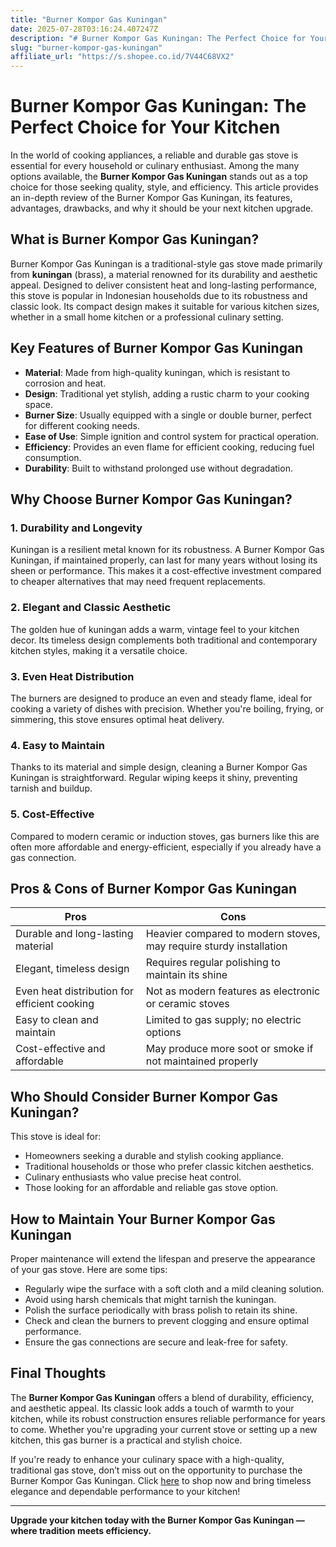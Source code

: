 ```yaml
---
title: "Burner Kompor Gas Kuningan"
date: 2025-07-28T03:16:24.407247Z
description: "# Burner Kompor Gas Kuningan: The Perfect Choice for Your Kitchen..."
slug: "burner-kompor-gas-kuningan"
affiliate_url: "https://s.shopee.co.id/7V44C68VX2"
---
```

# Burner Kompor Gas Kuningan: The Perfect Choice for Your Kitchen

In the world of cooking appliances, a reliable and durable gas stove is essential for every household or culinary enthusiast. Among the many options available, the **Burner Kompor Gas Kuningan** stands out as a top choice for those seeking quality, style, and efficiency. This article provides an in-depth review of the Burner Kompor Gas Kuningan, its features, advantages, drawbacks, and why it should be your next kitchen upgrade.

## What is Burner Kompor Gas Kuningan?

Burner Kompor Gas Kuningan is a traditional-style gas stove made primarily from **kuningan** (brass), a material renowned for its durability and aesthetic appeal. Designed to deliver consistent heat and long-lasting performance, this stove is popular in Indonesian households due to its robustness and classic look. Its compact design makes it suitable for various kitchen sizes, whether in a small home kitchen or a professional culinary setting.

## Key Features of Burner Kompor Gas Kuningan

- **Material**: Made from high-quality kuningan, which is resistant to corrosion and heat.
- **Design**: Traditional yet stylish, adding a rustic charm to your cooking space.
- **Burner Size**: Usually equipped with a single or double burner, perfect for different cooking needs.
- **Ease of Use**: Simple ignition and control system for practical operation.
- **Efficiency**: Provides an even flame for efficient cooking, reducing fuel consumption.
- **Durability**: Built to withstand prolonged use without degradation.
  
## Why Choose Burner Kompor Gas Kuningan?

### 1. Durability and Longevity

Kuningan is a resilient metal known for its robustness. A Burner Kompor Gas Kuningan, if maintained properly, can last for many years without losing its sheen or performance. This makes it a cost-effective investment compared to cheaper alternatives that may need frequent replacements.

### 2. Elegant and Classic Aesthetic

The golden hue of kuningan adds a warm, vintage feel to your kitchen decor. Its timeless design complements both traditional and contemporary kitchen styles, making it a versatile choice.

### 3. Even Heat Distribution

The burners are designed to produce an even and steady flame, ideal for cooking a variety of dishes with precision. Whether you're boiling, frying, or simmering, this stove ensures optimal heat delivery.

### 4. Easy to Maintain

Thanks to its material and simple design, cleaning a Burner Kompor Gas Kuningan is straightforward. Regular wiping keeps it shiny, preventing tarnish and buildup.

### 5. Cost-Effective

Compared to modern ceramic or induction stoves, gas burners like this are often more affordable and energy-efficient, especially if you already have a gas connection.

## Pros & Cons of Burner Kompor Gas Kuningan

| **Pros** | **Cons** |
| --- | --- |
| Durable and long-lasting material | Heavier compared to modern stoves, may require sturdy installation |
| Elegant, timeless design | Requires regular polishing to maintain its shine |
| Even heat distribution for efficient cooking | Not as modern features as electronic or ceramic stoves |
| Easy to clean and maintain | Limited to gas supply; no electric options |
| Cost-effective and affordable | May produce more soot or smoke if not maintained properly |

## Who Should Consider Burner Kompor Gas Kuningan?

This stove is ideal for:

- Homeowners seeking a durable and stylish cooking appliance.
- Traditional households or those who prefer classic kitchen aesthetics.
- Culinary enthusiasts who value precise heat control.
- Those looking for an affordable and reliable gas stove option.

## How to Maintain Your Burner Kompor Gas Kuningan

Proper maintenance will extend the lifespan and preserve the appearance of your gas stove. Here are some tips:

- Regularly wipe the surface with a soft cloth and a mild cleaning solution.
- Avoid using harsh chemicals that might tarnish the kuningan.
- Polish the surface periodically with brass polish to retain its shine.
- Check and clean the burners to prevent clogging and ensure optimal performance.
- Ensure the gas connections are secure and leak-free for safety.

## Final Thoughts

The **Burner Kompor Gas Kuningan** offers a blend of durability, efficiency, and aesthetic appeal. Its classic look adds a touch of warmth to your kitchen, while its robust construction ensures reliable performance for years to come. Whether you're upgrading your current stove or setting up a new kitchen, this gas burner is a practical and stylish choice.

If you're ready to enhance your culinary space with a high-quality, traditional gas stove, don’t miss out on the opportunity to purchase the Burner Kompor Gas Kuningan. Click [here](https://s.shopee.co.id/7V44C68VX2) to shop now and bring timeless elegance and dependable performance to your kitchen!

---

**Upgrade your kitchen today with the Burner Kompor Gas Kuningan — where tradition meets efficiency.**